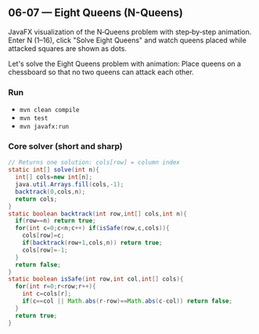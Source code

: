 ## 06-07 — Eight Queens (N-Queens)

JavaFX visualization of the N‑Queens problem with step‑by‑step animation. Enter N (1–16), click "Solve Eight Queens" and watch queens placed while attacked squares are shown as dots.

Let's solve the Eight Queens problem with animation: Place queens on a chessboard so that no two queens can attack each other.

### Run

- `mvn clean compile`
- `mvn test`
- `mvn javafx:run`

### Core solver (short and sharp)

```java
// Returns one solution: cols[row] = column index
static int[] solve(int n){
  int[] cols=new int[n];
  java.util.Arrays.fill(cols,-1);
  backtrack(0,cols,n);
  return cols;
}
static boolean backtrack(int row,int[] cols,int n){
  if(row==n) return true;
  for(int c=0;c<n;c++) if(isSafe(row,c,cols)){
    cols[row]=c;
    if(backtrack(row+1,cols,n)) return true;
    cols[row]=-1;
  }
  return false;
}
static boolean isSafe(int row,int col,int[] cols){
  for(int r=0;r<row;r++){
    int c=cols[r];
    if(c==col || Math.abs(r-row)==Math.abs(c-col)) return false;
  }
  return true;
}
```
